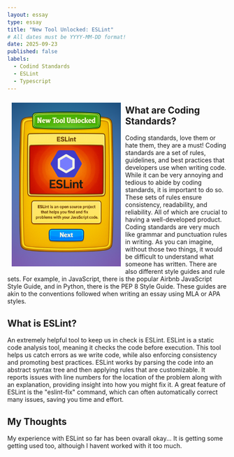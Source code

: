 ```yaml
---
layout: essay
type: essay
title: "New Tool Unlocked: ESLint"
# All dates must be YYYY-MM-DD format!
date: 2025-09-23
published: false
labels:
  - Codind Standards
  - ESLint
  - Typescript
---
```

<img src ="../img/code-standard-reflection/item-unlockedv2.png" alt="ESLint Card item unlocked" style ="float: left; margin: 10px; width: 250px;" />

## What are Coding Standards?

Coding standards, love them or hate them, they are a must! Coding standards are a set of rules, guidelines, and best practices that developers use when writing code. While it can be very annoying and tedious to abide by coding standards, it is important to do so. These sets of rules ensure consistency, readability, and reliability. All of which are crucial to having a well-developed product.
Coding standards are very much like grammar and punctuation rules in writing. As you can imagine, without those two things, it would be difficult to understand what someone has written. There are also different style guides and rule sets. For example, in JavaScript, there is the popular Airbnb JavaScript Style Guide, and in Python, there is the PEP 8 Style Guide. These guides are akin to the conventions followed when writing an essay using MLA or APA styles. 

## What is ESLint?

An extremely helpful tool to keep us in check is ESLint. ESLint is a static code analysis tool, meaning it checks the code before execution. This tool helps us catch errors as we write code, while also enforcing consistency and promoting best practices. ESLint works by parsing the code into an abstract syntax tree and then applying rules that are customizable. It reports issues with line numbers for the location of the problem along with an explanation, providing insight into how you might fix it. A great feature of ESLint is the "eslint-fix" command, which can often automatically correct many issues, saving you time and effort.

## My Thoughts

My experience with ESLint so far has been ovarall okay... It is getting some getting used too, althouigh I havent worked with it too much. 